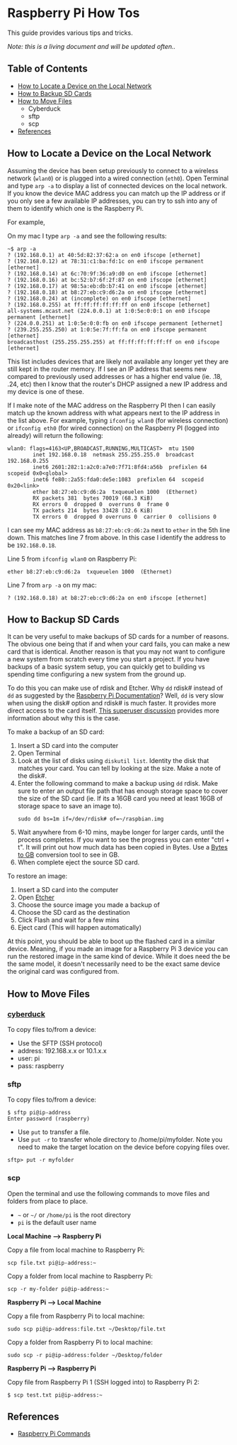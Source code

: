 # Raspberry Pi How Tos

This guide provides various tips and tricks.

_Note: this is a living document and will be updated often.._

## Table of Contents

* [How to Locate a Device on the Local Network](#how-to-locate-a-device-on-the-local-network)
* [How to Backup SD Cards](#how-to-backup-sd-cards)
* [How to Move Files](#how-to-move-files)
    * Cyberduck
    * sftp
    * scp
* [References](#references)
<!-- testing -->

## How to Locate a Device on the Local Network

Assuming the device has been setup previously to connect to a wireless network (`wlan0`) or is plugged into a wired connection (`eth0`). Open Terminal and type `arp -a` to display a list of connected devices on the local network. If you know the device MAC address you can match up the IP address or if you only see a few available IP addresses, you can try to ssh into any of them to identify which one is the Raspberry Pi.

For example,

On my mac I type `arp -a` and see the following results:

```
~$ arp -a
? (192.168.0.1) at 40:5d:82:37:62:a on en0 ifscope [ethernet]
? (192.168.0.12) at 78:31:c1:ba:fd:1c on en0 ifscope permanent [ethernet]
? (192.168.0.14) at 6c:70:9f:36:a9:d0 on en0 ifscope [ethernet]
? (192.168.0.16) at bc:52:b7:6f:2f:87 on en0 ifscope [ethernet]
? (192.168.0.17) at 98:5a:eb:db:b7:41 on en0 ifscope [ethernet]
? (192.168.0.18) at b8:27:eb:c9:d6:2a on en0 ifscope [ethernet]
? (192.168.0.24) at (incomplete) on en0 ifscope [ethernet]
? (192.168.0.255) at ff:ff:ff:ff:ff:ff on en0 ifscope [ethernet]
all-systems.mcast.net (224.0.0.1) at 1:0:5e:0:0:1 on en0 ifscope permanent [ethernet]
? (224.0.0.251) at 1:0:5e:0:0:fb on en0 ifscope permanent [ethernet]
? (239.255.255.250) at 1:0:5e:7f:ff:fa on en0 ifscope permanent [ethernet]
broadcasthost (255.255.255.255) at ff:ff:ff:ff:ff:ff on en0 ifscope [ethernet]
```
This list includes devices that are likely not available any longer yet they are still kept in the router memory. If I see an IP address that seems new compared to previously used addresses or has a higher end value (ie. .18, .24, etc) then I know that the router's DHCP assigned a new IP address and my device is one of these.

If I make note of the MAC address on the Raspberry PI then I can easily match up the known address with what appears next to the IP address in the list above. For example, typing `ifconfig wlan0` (for wireless connection) or `ifconfig eth0` (for wired connection) on the Raspberry PI (logged into already) will return the following:

```
wlan0: flags=4163<UP,BROADCAST,RUNNING,MULTICAST>  mtu 1500
        inet 192.168.0.18  netmask 255.255.255.0  broadcast 192.168.0.255
        inet6 2601:282:1:a2c0:a7e0:7f71:8fd4:a56b  prefixlen 64  scopeid 0x0<global>
        inet6 fe80::2a55:fda0:de5e:1083  prefixlen 64  scopeid 0x20<link>
        ether b8:27:eb:c9:d6:2a  txqueuelen 1000  (Ethernet)
        RX packets 381  bytes 70019 (68.3 KiB)
        RX errors 0  dropped 0  overruns 0  frame 0
        TX packets 214  bytes 33428 (32.6 KiB)
        TX errors 0  dropped 0 overruns 0  carrier 0  collisions 0
```

I can see my MAC address as `b8:27:eb:c9:d6:2a` next to `ether` in the 5th line down. This matches line 7 from above. In this case I identify the address to be `192.168.0.18`.

Line 5 from `ifconfig wlan0` on Raspberry Pi:
```
ether b8:27:eb:c9:d6:2a  txqueuelen 1000  (Ethernet)
```
Line 7 from `arp -a` on my mac:
```
? (192.168.0.18) at b8:27:eb:c9:d6:2a on en0 ifscope [ethernet]
```

## How to Backup SD Cards

It can be very useful to make backups of SD cards for a number of reasons. The obvious one being that if and when your card fails, you can make a new card that is identical. Another reason is that you may not want to configure a new system from scratch every time you start a project. If you have backups of a basic system setup, you can quickly get to building vs spending time configuring a new system from the ground up.

To do this you can make use of rdisk and Etcher. Why `dd` rdisk# instead of `dd` as suggested by the [Raspberry Pi Documentation](https://www.raspberrypi.org/documentation/linux/filesystem/backup.md)? Well, `dd` is very slow when using the disk# option and rdisk# is much faster. It provides more direct access to the card itself. [This superuser discussion](https://superuser.com/questions/631592/why-is-dev-rdisk-about-20-times-faster-than-dev-disk-in-mac-os-x) provides more information about why this is the case.

To make a backup of an SD card:

1. Insert a SD card into the computer
2. Open Terminal
3. Look at the list of disks using `diskutil list`. Identity the disk that matches your card. You can tell by looking at the size. Make a note of the disk#.
4. Enter the following command to make a backup using `dd` rdisk. Make sure to enter an output file path that has enough storage space to cover the size of the SD card (ie. If its a 16GB card you need at least 16GB of storage space to save an image to).
    ```
    sudo dd bs=1m if=/dev/rdisk# of=~/raspbian.img
    ```
5. Wait anywhere from 6-10 mins, maybe longer for larger cards, until the process completes. If you want to see the progress you can enter "ctrl + t". It will print out how much data has been copied in Bytes. Use a [Bytes to GB](https://www.google.com/search?q=bytes+to+gb&oq=byte&aqs=chrome.1.69i57j69i59.1614j0j1&sourceid=chrome&ie=UTF-8) conversion tool to see in GB.
6. When complete eject the source SD card.

To restore an image:

1. Insert a SD card into the computer
2. Open [Etcher](https://etcher.io)
3. Choose the source image you made a backup of
4. Choose the SD card as the destination
5. Click Flash and wait for a few mins
6. Eject card (This will happen automatically)

At this point, you should be able to boot up the flashed card in a similar device. Meaning, if you made an image for a Raspberry Pi 3 device you can run the restored image in the same kind of device. While it does need the be the same model, it doesn't necessarily need to be the exact same device the original card was configured from.

## How to Move Files

### [cyberduck](https://cyberduck.io/)

To copy files to/from a device:

* Use the SFTP (SSH protocol)
* address: 192.168.x.x or 10.1.x.x
* user: pi
* pass: raspberry

### sftp

To copy files to/from a device:
```
$ sftp pi@ip-address
Enter password (raspberry)
```

* Use `put` to transfer a file.
* Use `put -r` to transfer whole directory to /home/pi/myfolder. Note you need to make the target location on the device before copying files over.

```
sftp> put -r myfolder
```

### scp

Open the terminal and use the following commands to move files and folders from place to place.

* `~` or `~/` or `/home/pi` is the root directory
* `pi` is the default user name

**Local Machine --> Raspberry Pi**

Copy a file from local machine to Raspberry Pi:
```
scp file.txt pi@ip-address:~
```

Copy a folder from local machine to Raspberry Pi:
```
scp -r my-folder pi@ip-address:~
```

**Raspberry Pi --> Local Machine**

Copy a file from Raspberry Pi to local machine:
```
sudo scp pi@ip-address:file.txt ~/Desktop/file.txt
```

Copy a folder from Raspberry Pi to local machine:
```
sudo scp -r pi@ip-address:folder ~/Desktop/folder
```

**Raspberry Pi --> Raspberry Pi**

Copy file from Raspberry Pi 1 (SSH logged into) to Raspberry Pi 2:
```
$ scp test.txt pi@ip-address:~
```

## References
* [Raspberry Pi Commands](https://github.com/rjduran/cm-code/blob/master/rpi/COMMANDS.md)
